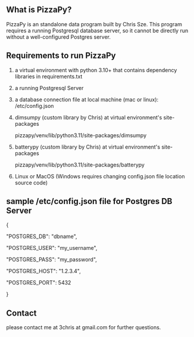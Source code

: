 What is PizzaPy?
---------------------
PizzaPy is an standalone data program built by Chris Sze. This program requires a running Postgresql database server, so it cannot be directly run without a well-configured Postgres server.

Requirements to run PizzaPy
-------------------------------
1. a virtual environment with python 3.10+ that contains dependency libraries in requirements.txt
2. a running Postgresql Server
3. a database connection file at local machine (mac or linux): /etc/config.json
4. dimsumpy (custom library by Chris) at virtual environment's site-packages
   
    pizzapy/venv/lib/python3.11/site-packages/dimsumpy
   
6. batterypy (custom library by Chris) at virtual environment's site-packages
   
    pizzapy/venv/lib/python3.11/site-packages/batterypy
   
8. Linux or MacOS (Windows requires changing config.json file location source code) 

sample /etc/config.json file for Postgres DB Server
-----------------------------------------------
{

"POSTGRES_DB": "dbname",

"POSTGRES_USER": "my_username",

"POSTGRES_PASS": "my_password",

"POSTGRES_HOST": "1.2.3.4",

"POSTGRES_PORT": 5432

}

Contact
-------------
please contact me at 3chris at gmail.com for further questions.
